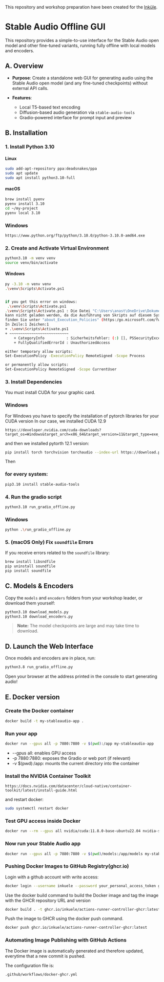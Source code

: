 
This repository and workshop preparation have been created for the [Inküle](https://www.inkuele.de).

# Stable Audio Offline GUI

This repository provides a simple-to-use interface for the Stable Audio open model and other fine-tuned variants, running fully offline with local models and encoders.

## A. Overview

* **Purpose**: Create a standalone web GUI for generating audio using the Stable Audio open model (and any fine-tuned checkpoints) without external API calls.
* **Features**:

  * Local T5-based text encoding
  * Diffusion-based audio generation via `stable-audio-tools`
  * Gradio-powered interface for prompt input and preview

## B. Installation

### 1. Install Python 3.10

#### Linux

```bash
sudo add-apt-repository ppa:deadsnakes/ppa
sudo apt update
sudo apt install python3.10-full
```

#### macOS

```bash
brew install pyenv
pyenv install 3.10
cd ~/my-project
pyenv local 3.10

```
### Windows
```bash
https://www.python.org/ftp/python/3.10.0/python-3.10.0-amd64.exe
```

### 2. Create and Activate Virtual Environment

```bash
python3.10 -m venv venv
source venv/bin/activate
```

#### Windows
```bash
py -3.10 -m venv venv
.\venv\Scripts\Activate.ps1


if you get this error on windows:
 .\venv\Scripts\Activate.ps1
.\venv\Scripts\Activate.ps1 : Die Datei "C:\Users\anast\OneDrive\Dokumente\git\stableaudio\venv\Scripts\Activate.ps1"
kann nicht geladen werden, da die Ausführung von Skripts auf diesem System deaktiviert ist. Weitere Informationen
finden Sie unter "about_Execution_Policies" (https:/go.microsoft.com/fwlink/?LinkID=135170).
In Zeile:1 Zeichen:1
+ .\venv\Scripts\Activate.ps1
+ ~~~~~~~~~~~~~~~~~~~~~~~~~~~
    + CategoryInfo          : Sicherheitsfehler: (:) [], PSSecurityException
    + FullyQualifiedErrorId : UnauthorizedAccess

either temporary allow scripts:
Set-ExecutionPolicy -ExecutionPolicy RemoteSigned -Scope Process

or permanently allow scripts:
Set-ExecutionPolicy RemoteSigned -Scope CurrentUser
```


### 3. Install Dependencies

You must install CUDA for your graphic card.

### Windows

For Windows you have to specify the installation of pytorch libraries for your CUDA version
In our case, we installed CUDA 12.9 
```
https://developer.nvidia.com/cuda-downloads?target_os=Windows&target_arch=x86_64&target_version=11&target_type=exe_local
```
and then we installed pytorth 12.1 version:

```bash
pip install torch torchvision torchaudio --index-url https://download.pytorch.org/whl/cu121
```
Then

### for every system:

```bash
pip3.10 install stable-audio-tools
```

### 4. Run the gradio script

```bash
python3.10 run_gradio_offline.py
```

### Windows
```bash
python .\run_gradio_offline.py
```

### 5. (macOS Only) Fix `soundfile` Errors

If you receive errors related to the `soundfile` library:

```bash
brew install libsndfile
pip uninstall soundfile
pip install soundfile
```

## C. Models & Encoders

Copy the `models` and `encoders` folders from your workshop leader, or download them yourself:

```bash
python3.10 download_models.py
python3.10 download_encoders.py
```

> **Note:** The model checkpoints are large and may take time to download.

## D. Launch the Web Interface

Once models and encoders are in place, run:

```bash
python3.8 run_gradio_offline.py
```

Open your browser at the address printed in the console to start generating audio!


## E. Docker version


### Create the Docker container

```bash
docker build -t my-stableaudio-app .
```

### Run your app 

```bash
docker run --gpus all -p 7880:7880 -v $(pwd):/app my-stableaudio-app
```

- --gpus all: enables GPU access
- -p 7880:7880: exposes the Gradio or web port (if relevant)
- -v $(pwd):/app: mounts the current directory into the container


### Install the NVIDIA Container Toolkit

```
https://docs.nvidia.com/datacenter/cloud-native/container-toolkit/latest/install-guide.html
```

and restart docker:

```bash
sudo systemctl restart docker
```

### Test GPU access inside Docker

```bash
docker run --rm --gpus all nvidia/cuda:11.8.0-base-ubuntu22.04 nvidia-smi
```

### Now run your Stable Audio app

```bash
docker run --gpus all -p 7880:7880 -v $(pwd)/models:/app/models my-stableaudio-app
```

### Pushing Docker Images to GitHub Registry(ghcr.io)

Login with a github account with write access:
```bash
docker login --username inkuele --password your_personal_access_token ghcr.io
```

Use the docker build command to build the Docker image and tag the image with the GHCR repository URL and version
```bash
docker build . -t ghcr.io/inkuele/actions-runner-controller-ghcr:latest              
```

Push the image to GHCR using the docker push command.
```bash
docker push ghcr.io/inkuele/actions-runner-controller-ghcr:latest
```

### Automating Image Publishing with GitHub Actions

The Docker image is automatically generated and therefore updated, everytime that a new commit is pushed.

The configuration file is:
```bash
.github/workflows/docker-ghcr.yml
```





